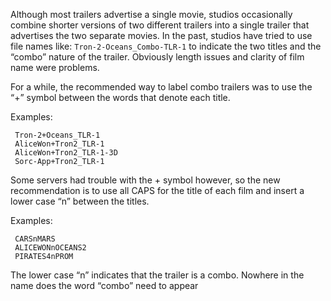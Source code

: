 Although most trailers advertise a single movie, studios occasionally combine shorter versions of two different trailers into a single trailer that advertises the two separate movies.  In the past, studios have tried to use file names like: `Tron-2-Oceans_Combo-TLR-1` to indicate the two titles and the “combo” nature of the trailer. Obviously length issues and clarity of film name were problems.

For a while, the recommended way to label combo trailers was to use the “+” symbol between the words that denote each title.

Examples:

     Tron-2+Oceans_TLR-1
     AliceWon+Tron2_TLR-1
     AliceWon+Tron2_TLR-1-3D
     Sorc-App+Tron2_TLR-1

Some servers had trouble with the + symbol however, so the new recommendation is to use all CAPS for the title of each film and insert a lower case “n” between the titles.

Examples:

     CARSnMARS
     ALICEWONnOCEANS2
     PIRATES4nPROM

The lower case “n” indicates that the trailer is a combo.  Nowhere in the name does the word “combo” need to appear